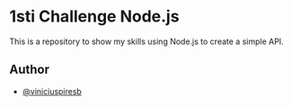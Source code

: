 # 1sti Challenge Node.js

This is a repository to show my skills using Node.js to create a simple API.

## Author

- [@viniciuspiresb](https://www.github.com/viniciuspiresb)
